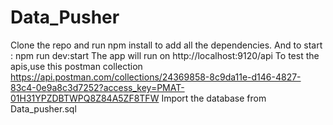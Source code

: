 # Data_Pusher

Clone the repo and run npm install to add all the dependencies.
And to start : npm run dev:start
The app will run on http://localhost:9120/api
To test the apis,use this postman collection
https://api.postman.com/collections/24369858-8c9da11e-d146-4827-83c4-0e9a8c3d7252?access_key=PMAT-01H31YPZDBTWPQ8Z84A5ZF8TFW
Import the database from Data_pusher.sql
